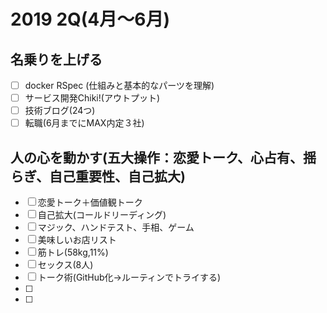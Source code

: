 # 2019 2Q(4月〜6月)

## 名乗りを上げる
- [ ] docker RSpec (仕組みと基本的なパーツを理解)
- [ ] サービス開発Chiki!(アウトプット)
- [ ] 技術ブログ(24つ)
- [ ] 転職(6月までにMAX内定３社)

## 人の心を動かす(五大操作：恋愛トーク、心占有、揺らぎ、自己重要性、自己拡大)
- [ ] 恋愛トーク＋価値観トーク
- [ ] 自己拡大(コールドリーディング)
- [ ] マジック、ハンドテスト、手相、ゲーム
- [ ] 美味しいお店リスト
- [ ] 筋トレ(58kg,11%)
- [ ] セックス(8人)
- [ ] トーク術(GitHub化→ルーティンでトライする)
- [ ] 
- [ ] 
